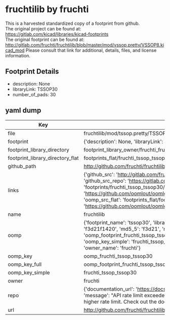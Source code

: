 # fruchtilib by fruchti  
This is a harvested standardized copy of a footprint from github.  
The original project can be found at:  
https://gitlab.com/kicad/libraries/kicad-footprints  
The original footprint can be found at:
http://gitlab.com/fruchti/fruchtilib/blob/master/mod/vssop.pretty/VSSOP8.kicad_mod
Please consult that link for additional, details, files, and license information.  
## Footprint Details
* description: None  
* libraryLink: TSSOP30  
* number_of_pads: 30  
## yaml dump  
| Key | Value |  
| --- | --- |  
| file | fruchtilib/mod/tssop.pretty/TSSOP30.kicad_mod |  
| footprint | {'description': None, 'libraryLink': 'TSSOP30', 'number_of_pads': 30} |  
| footprint_library_directory | footprint_library_owner/fruchti_fruchtilib |  
| footprint_library_directory_flat | footprints_flat/fruchti_tssop_tssop30/working |  
| github_path | http://github.com/fruchti/fruchtilib/blob/master/mod/tssop.pretty/TSSOP30.kicad_mod |  
| links | {'github_src': 'http://gitlab.com/fruchti/fruchtilib/blob/master/mod/vssop.pretty/VSSOP8.kicad_mod', 'github_src_repo': 'https://gitlab.com/kicad/libraries/kicad-footprints', 'oomp_bot': 'footprints/fruchti_tssop_tssop30/working', 'oomp_bot_github': 'https://github.com/oomlout/oomlout_oomp_footprint_bot/tree/main/footprints/fruchti_tssop_tssop30/working', 'oomp_src_flat': 'footprints_flat/footprints_flat/fruchti_tssop_tssop30/working', 'oomp_src_flat_github': 'https://github.com/oomlout/oomlout_oomp_footprint_src/tree/main/footprints_flat/fruchti_tssop_tssop30/working'} |  
| name | fruchtilib |  
| oomp | {'footprint_name': 'tssop30', 'library_name': 'tssop', 'md5': 'f3d21f14207fef32a76d1ccb14fa684e', 'md5_10': 'f3d21f1420', 'md5_5': 'f3d21', 'md5_6': 'f3d21f', 'oomp_key': 'oomp_fruchti_tssop_tssop30', 'oomp_key_extra': 'oomp_footprint_fruchti_tssop_tssop30', 'oomp_key_full': 'oomp_footprint_fruchti_tssop_tssop30_f3d21f', 'oomp_key_simple': 'fruchti_tssop_tssop30', 'original_filename': 'fruchtilib/mod/tssop.pretty/TSSOP30.kicad_mod', 'owner_name': 'fruchti'} |  
| oomp_key | oomp_fruchti_tssop_tssop30 |  
| oomp_key_full | oomp_footprint_fruchti_tssop_tssop30 |  
| oomp_key_simple | fruchti_tssop_tssop30 |  
| owner | fruchti |  
| repo | {'documentation_url': 'https://docs.github.com/rest/overview/resources-in-the-rest-api#rate-limiting', 'message': "API rate limit exceeded for 84.66.173.59. (But here's the good news: Authenticated requests get a higher rate limit. Check out the documentation for more details.)"} |  
| url | http://github.com/fruchti/fruchtilib |  

